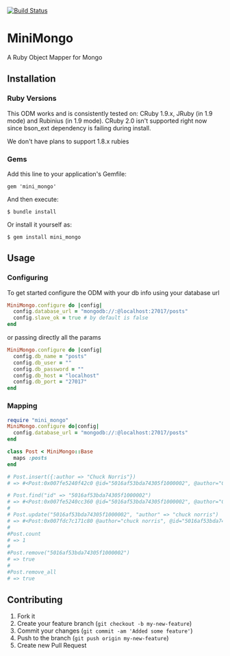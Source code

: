 [![Build Status](https://secure.travis-ci.org/robertomiranda/mini_mongo.png)](http://travis-ci.org/robertomiranda/mini_mongo)
# MiniMongo

A Ruby Object Mapper for Mongo

## Installation

### Ruby Versions

This ODM works and is consistently tested on: CRuby 1.9.x, JRuby (in 1.9 mode) and Rubinius (in 1.9 mode). CRuby 2.0 isn't supported right now since bson_ext dependency is failing during install.

We don't have plans to support 1.8.x rubies

### Gems

Add this line to your application's Gemfile:

    gem 'mini_mongo'

And then execute:

    $ bundle install

Or install it yourself as:

    $ gem install mini_mongo

## Usage

### Configuring

To get started configure the ODM with your db info using your database url

```ruby
MiniMongo.configure do |config|
  config.database_url = "mongodb://:@localhost:27017/posts"
  config.slave_ok = true # by default is false
end
```

or passing directly all the params

```ruby
MiniMongo.configure do |config|
  config.db_name = "posts"
  config.db_user = ""
  config.db_password = ""
  config.db_host = "localhost"
  config.db_port = "27017"
end
```

### Mapping

```ruby
require "mini_mongo"
MiniMongo.configure do|config|
  config.database_url = "mongodb://:@localhost:27017/posts"
end

class Post < MiniMongo::Base
  maps :posts
end

# Post.insert({:author => "Chuck Norris"})
# => #<Post:0x007fe5240f42c0 @id="5016af53bda74305f1000002", @author="Chuck Norris">

# Post.find("id" => "5016af53bda74305f1000002")
# => #<Post:0x007fe5240cc360 @id="5016af53bda74305f1000002", @author="Chuck Norris">
#
# Post.update("5016af53bda74305f1000002", "author" => "chuck norris")
# => #<Post:0x007fdc7c171c80 @author="chuck norris", @id="5016af53bda74305f1000002">
#
#Post.count
# => 1
#
#Post.remove("5016af53bda74305f1000002")
# => true
#
#Post.remove_all
# => true
```


## Contributing

1. Fork it
2. Create your feature branch (`git checkout -b my-new-feature`)
3. Commit your changes (`git commit -am 'Added some feature'`)
4. Push to the branch (`git push origin my-new-feature`)
5. Create new Pull Request
